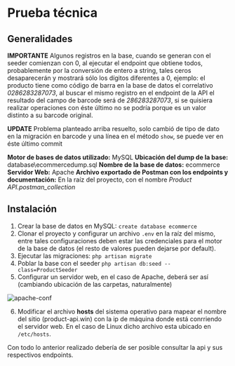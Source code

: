 ﻿# Prueba técnica

## Generalidades
**IMPORTANTE** Algunos registros en la base, cuando se generan con el seeder comienzan con 0, al ejecutar el endpoint que obtiene todos, probablemente por la conversión de entero a string, tales ceros desaparecerán y mostrará sólo los dígitos diferentes a 0, ejemplo:
el producto tiene como código de barra en la base de datos el correlativo *0286283287073*, al buscar el mismo registro en el endpoint de la API el resultado del campo de barcode será de *286283287073*, si se quisiera realizar operaciones con éste último no se podría porque es un valor distinto a su barcode original.

**UPDATE**
Problema planteado arriba resuelto, solo cambió de tipo de dato en la migración en barcode y una línea en el método `show`, se puede ver en éste último commit

**Motor de bases de datos utilizado:** MySQL
**Ubicación del dump de la base:** database\ecommercedump.sql
**Nombre de la base de datos:** ecommerce 
**Servidor Web:** Apache
**Archivo exportado de Postman con los endpoints y documentación:** En la raíz del proyecto, con el nombre *Product API.postman_collection*

## Instalación

1. Crear la base de datos en MySQL: `create database ecommerce`
2. Clonar el proyecto y configurar un archivo `.env` en la raíz del mismo, entre tales configuraciones deben estar las credenciales para el motor de la base de datos (el resto de valores pueden dejarse por default).
3. Ejecutar las migraciones: `php artisan migrate`
4. Poblar la base con el seeder `php artisan db:seed --class=ProductSeeder`
5. Configurar un servidor web, en el caso de Apache, deberá ser  así (cambiando ubicación de las carpetas, naturalmente)

![apache-conf](https://i.ibb.co/GMPJWdC/Screenshot-select-area-20220129102235.png)


6. Modificar el archivo **hosts** del sistema operativo para mapear el nombre del sitio (product-api.win) con la ip de máquina donde está conrriendo el servidor web. En el caso de Linux dicho archivo esta ubicado en `/etc/hosts`.

Con todo lo anterior realizado debería de ser posible consultar la api y sus respectivos endpoints.
